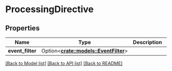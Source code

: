 # ProcessingDirective

## Properties

Name | Type | Description | Notes
------------ | ------------- | ------------- | -------------
**event_filter** | Option<[**crate::models::EventFilter**](EventFilter.md)> |  | [optional]

[[Back to Model list]](../README.md#documentation-for-models) [[Back to API list]](../README.md#documentation-for-api-endpoints) [[Back to README]](../README.md)



